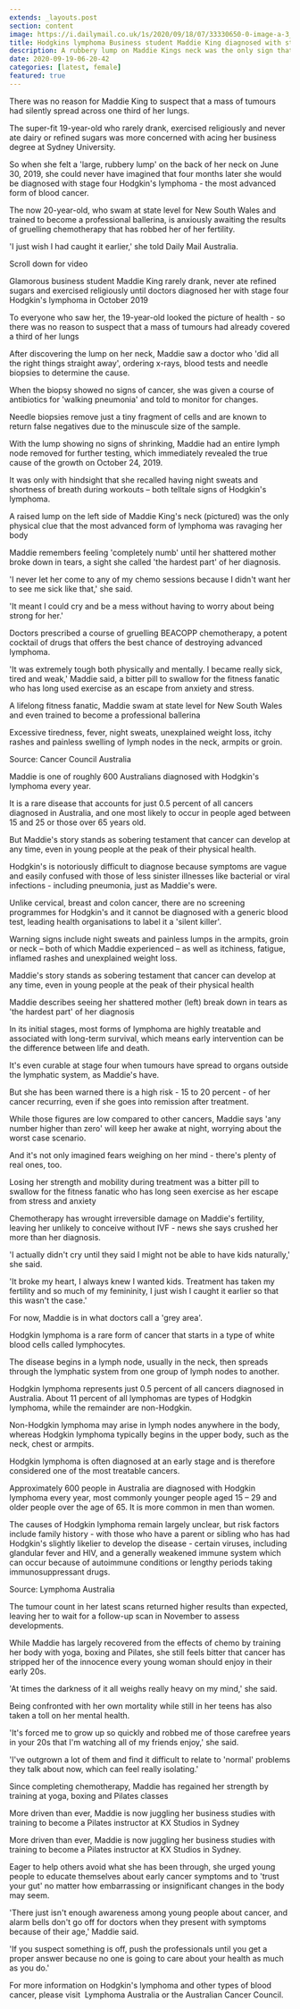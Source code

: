 ```yaml
---
extends: _layouts.post
section: content
image: https://i.dailymail.co.uk/1s/2020/09/18/07/33330650-0-image-a-3_1600412188693.jpg 
title: Hodgkins lymphoma Business student Maddie King diagnosed with stage four blood cancer at 19 
description: A rubbery lump on Maddie Kings neck was the only sign that Hodgkins lymphoma was ravaging her body. Her story stands as sobering testament that cancer doesnt discriminate. 
date: 2020-09-19-06-20-42 
categories: [latest, female] 
featured: true 
--- 
```

There was no reason for Maddie King to suspect that a mass of tumours had silently spread across one third of her lungs.

The super-fit 19-year-old who rarely drank, exercised religiously and never ate dairy or refined sugars was more concerned with acing her business degree at Sydney University.

So when she felt a 'large, rubbery lump' on the back of her neck on June 30, 2019, she could never have imagined that four months later she would be diagnosed with stage four Hodgkin's lymphoma - the most advanced form of blood cancer.

The now 20-year-old, who swam at state level for New South Wales and trained to become a professional ballerina, is anxiously awaiting the results of gruelling chemotherapy that has robbed her of her fertility.

'I just wish I had caught it earlier,' she told Daily Mail Australia.

Scroll down for video

Glamorous business student Maddie King rarely drank, never ate refined sugars and exercised religiously until doctors diagnosed her with stage four Hodgkin's lymphoma in October 2019

To everyone who saw her, the 19-year-old looked the picture of health - so there was no reason to suspect that a mass of tumours had already covered a third of her lungs

After discovering the lump on her neck, Maddie saw a doctor who 'did all the right things straight away', ordering x-rays, blood tests and needle biopsies to determine the cause.

When the biopsy showed no signs of cancer, she was given a course of antibiotics for 'walking pneumonia' and told to monitor for changes.

Needle biopsies remove just a tiny fragment of cells and are known to return false negatives due to the minuscule size of the sample.

With the lump showing no signs of shrinking, Maddie had an entire lymph node removed for further testing, which immediately revealed the true cause of the growth on October 24, 2019.

It was only with hindsight that she recalled having night sweats and shortness of breath during workouts – both telltale signs of Hodgkin's lymphoma. 

A raised lump on the left side of Maddie King's neck (pictured) was the only physical clue that the most advanced form of lymphoma was ravaging her body

Maddie remembers feeling 'completely numb' until her shattered mother broke down in tears, a sight she called 'the hardest part' of her diagnosis.

'I never let her come to any of my chemo sessions because I didn't want her to see me sick like that,' she said.

'It meant I could cry and be a mess without having to worry about being strong for her.' 

Doctors prescribed a course of gruelling BEACOPP chemotherapy, a potent cocktail of drugs that offers the best chance of destroying advanced lymphoma.

'It was extremely tough both physically and mentally. I became really sick, tired and weak,' Maddie said, a bitter pill to swallow for the fitness fanatic who has long used exercise as an escape from anxiety and stress.

A lifelong fitness fanatic, Maddie swam at state level for New South Wales and even trained to become a professional ballerina

Excessive tiredness, fever, night sweats, unexplained weight loss, itchy rashes and painless swelling of lymph nodes in the neck, armpits or groin.

Source: Cancer Council Australia

Maddie is one of roughly 600 Australians diagnosed with Hodgkin's lymphoma every year.

It is a rare disease that accounts for just 0.5 percent of all cancers diagnosed in Australia, and one most likely to occur in people aged between 15 and 25 or those over 65 years old.

But Maddie's story stands as sobering testament that cancer can develop at any time, even in young people at the peak of their physical health.

Hodgkin's is notoriously difficult to diagnose because symptoms are vague and easily confused with those of less sinister illnesses like bacterial or viral infections - including pneumonia, just as Maddie's were.

Unlike cervical, breast and colon cancer, there are no screening programmes for Hodgkin's and it cannot be diagnosed with a generic blood test, leading health organisations to label it a 'silent killer'.

Warning signs include night sweats and painless lumps in the armpits, groin or neck – both of which Maddie experienced – as well as itchiness, fatigue, inflamed rashes and unexplained weight loss.

Maddie's story stands as sobering testament that cancer can develop at any time, even in young people at the peak of their physical health

Maddie describes seeing her shattered mother (left) break down in tears as 'the hardest part' of her diagnosis

In its initial stages, most forms of lymphoma are highly treatable and associated with long-term survival, which means early intervention can be the difference between life and death.

It's even curable at stage four when tumours have spread to organs outside the lymphatic system, as Maddie's have.

But she has been warned there is a high risk - 15 to 20 percent - of her cancer recurring, even if she goes into remission after treatment.

While those figures are low compared to other cancers, Maddie says 'any number higher than zero' will keep her awake at night, worrying about the worst case scenario. 

And it's not only imagined fears weighing on her mind - there's plenty of real ones, too.

Losing her strength and mobility during treatment was a bitter pill to swallow for the fitness fanatic who has long seen exercise as her escape from stress and anxiety

Chemotherapy has wrought irreversible damage on Maddie's fertility, leaving her unlikely to conceive without IVF - news she says crushed her more than her diagnosis.

'I actually didn't cry until they said I might not be able to have kids naturally,' she said. 

'It broke my heart, I always knew I wanted kids. Treatment has taken my fertility and so much of my femininity, I just wish I caught it earlier so that this wasn't the case.'

For now, Maddie is in what doctors call a 'grey area'. 

Hodgkin lymphoma is a rare form of cancer that starts in a type of white blood cells called lymphocytes.

The disease begins in a lymph node, usually in the neck, then spreads through the lymphatic system from one group of lymph nodes to another.

Hodgkin lymphoma represents just 0.5 percent of all cancers diagnosed in Australia. About 11 percent of all lymphomas are types of Hodgkin lymphoma, while the remainder are non-Hodgkin.

Non-Hodgkin lymphoma may arise in lymph nodes anywhere in the body, whereas Hodgkin lymphoma typically begins in the upper body, such as the neck, chest or armpits.

Hodgkin lymphoma is often diagnosed at an early stage and is therefore considered one of the most treatable cancers.

Approximately 600 people in Australia are diagnosed with Hodgkin lymphoma every year, most commonly younger people aged 15 – 29 and older people over the age of 65. It is more common in men than women. 

The causes of Hodgkin lymphoma remain largely unclear, but risk factors include family history - with those who have a parent or sibling who has had Hodgkin's slightly likelier to develop the disease - certain viruses, including glandular fever and HIV, and a generally weakened immune system which can occur because of autoimmune conditions or lengthy periods taking immunosuppressant drugs. 

Source: Lymphoma Australia

The tumour count in her latest scans returned higher results than expected, leaving her to wait for a follow-up scan in November to assess developments.

While Maddie has largely recovered from the effects of chemo by training her body with yoga, boxing and Pilates, she still feels bitter that cancer has stripped her of the innocence every young woman should enjoy in their early 20s.

'At times the darkness of it all weighs really heavy on my mind,' she said.

Being confronted with her own mortality while still in her teens has also taken a toll on her mental health.

'It's forced me to grow up so quickly and robbed me of those carefree years in your 20s that I'm watching all of my friends enjoy,' she said.

'I've outgrown a lot of them and find it difficult to relate to 'normal' problems they talk about now, which can feel really isolating.' 

Since completing chemotherapy, Maddie has regained her strength by training at yoga, boxing and Pilates classes

More driven than ever, Maddie is now juggling her business studies with training to become a Pilates instructor at KX Studios in Sydney

More driven than ever, Maddie is now juggling her business studies with training to become a Pilates instructor at KX Studios in Sydney. 

Eager to help others avoid what she has been through, she urged young people to educate themselves about early cancer symptoms and to 'trust your gut' no matter how embarrassing or insignificant changes in the body may seem.

'There just isn't enough awareness among young people about cancer, and alarm bells don't go off for doctors when they present with symptoms because of their age,' Maddie said.

'If you suspect something is off, push the professionals until you get a proper answer because no one is going to care about your health as much as you do.'

For more information on Hodgkin's lymphoma and other types of blood cancer, please visit  Lymphoma Australia or the Australian Cancer Council. 

